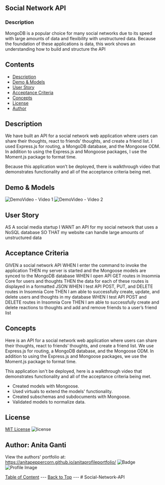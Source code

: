 ## Social Network API

### Description

MongoDB is a popular choice for many social networks due to its speed with large amounts of data and flexibility with unstructured data. Because the foundation of these applications is data, this work shows an understanding how to build and structure the API 

## Contents
- [Description](#Description)
- [Demo & Models](#Demo&Models)
- [User Story](#User-Story)
- [Acceptance Criteria](#Acceptance-Criteria)
- [Concepts](#Concepts)
- [License](#License)
- [Author](#Author)

## Description

We have built an API for a social network web application where users can share their thoughts, react to friends’ thoughts, and create a friend list. I used Express.js for routing, a MongoDB database, and the Mongoose ODM. In addition to using the Express.js and Mongoose packages, I use the Moment.js package to format time.

Because this application won’t be deployed, there is walkthrough video that demonstrates functionality and all of the acceptance criteria being met. 

## Demo & Models
![DemoVideo](https://youtu.be/D1Ay1BSe2_I) - Video 1
![DemoVideo](https://youtu.be/XW04jTC6l2I) - Video 2


## User Story
AS A social media startup
I WANT an API for my social network that uses a NoSQL database
SO THAT my website can handle large amounts of unstructured data

## Acceptance Criteria
GIVEN a social network API
WHEN I enter the command to invoke the application
THEN my server is started and the Mongoose models are synced to the MongoDB database
WHEN I open API GET routes in Insomnia Core for users and thoughts
THEN the data for each of these routes is displayed in a formatted JSON
WHEN I test API POST, PUT, and DELETE routes in Insomnia Core
THEN I am able to successfully create, update, and delete users and thoughts in my database
WHEN I test API POST and DELETE routes in Insomnia Core
THEN I am able to successfully create and delete reactions to thoughts and add and remove friends to a user’s friend list

## Concepts
Here is an API for a social network web application where users can share their thoughts, react to friends’ thoughts, and create a friend list. We use Express.js for routing, a MongoDB database, and the Mongoose ODM. In addition to using the Express.js and Mongoose packages, we use the Moment.js package to format time. 

This application isn't be deployed, here is a walkthrough video that demonstrates functionality and all of the acceptance criteria being met. 

- Created models with Mongoose.
- Used virtuals to extend the models' functionality.
- Created subschemas and subdocuments with Mongoose.
- Validated models to normalize data.

## License
[MIT License](./LICENSE)
![license](https://img.shields.io/badge/License-MIT-blue)

## Author: Anita Ganti

View the authors' portfolio at:  
https://anitapeppercorn.github.io/anitaprofileportfolio/
![Badge](https://img.shields.io/badge/Github-anitapeppercorn-4cbbb9) 
![Profile Image](https://github.com/anitapeppercorn.png?size=50)

[Table of Content](#Table-of-Content) --- [Back to Top](#Social-Network-API) --- # Social-Network-API